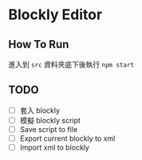 # Blockly Editor

## How To Run

進入到 `src` 資料夾底下後執行 `npm start`

## TODO

- [ ] 套入 blockly
- [ ] 模擬 blockly script
- [ ] Save script to file
- [ ] Export current blockly to xml
- [ ] Import xml to blockly